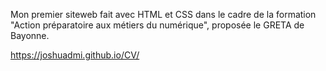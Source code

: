 Mon premier siteweb fait avec HTML et CSS dans le cadre de la formation "Action préparatoire aux métiers du numérique", proposée le GRETA de Bayonne.

https://joshuadmi.github.io/CV/
